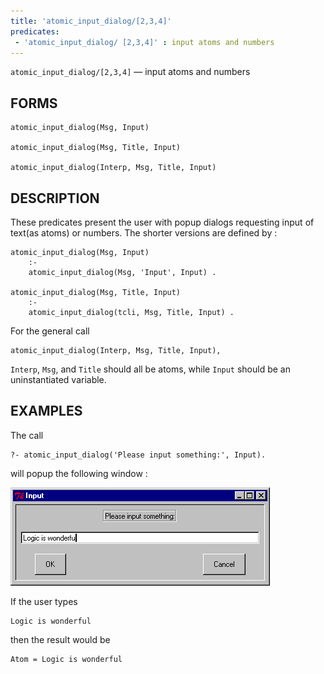 ```yaml
---
title: 'atomic_input_dialog/[2,3,4]'
predicates:
 - 'atomic_input_dialog/ [2,3,4]' : input atoms and numbers
---
```

`atomic_input_dialog/[2,3,4]` — input atoms and numbers


## FORMS
```
atomic_input_dialog(Msg, Input)

atomic_input_dialog(Msg, Title, Input)

atomic_input_dialog(Interp, Msg, Title, Input)
```
## DESCRIPTION

These predicates present the user with popup dialogs requesting input of text(as atoms) or numbers. The shorter versions are defined by :
```
atomic_input_dialog(Msg, Input)
    :-
    atomic_input_dialog(Msg, 'Input', Input) .

atomic_input_dialog(Msg, Title, Input)
    :-
    atomic_input_dialog(tcli, Msg, Title, Input) .
```
For the general call
```
atomic_input_dialog(Interp, Msg, Title, Input),
```
`Interp`, `Msg`, and `Title` should all be atoms, while `Input` should be an uninstantiated variable.


## EXAMPLES

The call
```
?- atomic_input_dialog('Please input something:', Input).
```
will popup the following window :

![](images/atomic_input.gif)

If the user types
```
Logic is wonderful
```
then the result would be
```
Atom = Logic is wonderful
```
